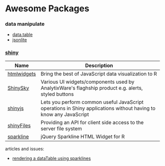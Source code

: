 # Awesome Packages

### data manipulate

- [data.table](https://github.com/Rdatatable/data.table)
- [jsonlite](https://github.com/jeroenooms/jsonlite)

### [shiny](http://shiny.rstudio.com/)

| Name | Description |
| -- | -- |
| [htmlwidgets](http://www.htmlwidgets.org/) | Bring the best of JavaScript data visualization to R |
| [ShinySky](https://github.com/AnalytixWare/ShinySky) | Various UI widgets/components used by AnalytixWare's flaghship product e.g. alerts, styled buttons |
| [shinyjs](https://github.com/daattali/shinyjs) | Lets you perform common useful JavaScript operations in Shiny applications without having to know any JavaScript |
| [shinyFiles](https://github.com/thomasp85/shinyFiles) | Providing an API for client side access to the server file system |
| [sparkline](https://github.com/htmlwidgets/sparkline) | jQuery Sparkline HTML Widget for R |

articles and issues:

- [rendering a dataTable using sparklines](https://github.com/htmlwidgets/sparkline/issues/3)